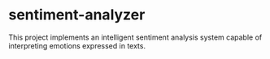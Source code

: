 # sentiment-analyzer
This project implements an intelligent sentiment analysis system capable of interpreting emotions expressed in texts.
